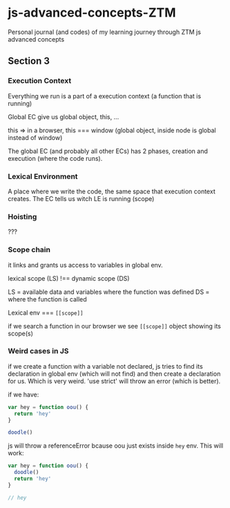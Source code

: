 # js-advanced-concepts-ZTM
Personal journal (and codes) of my learning journey through ZTM js advanced concepts

## Section 3

### Execution Context

Everything we run is a part of a execution context (a function that is running)

Global EC give us global object, this, ...

this => in a browser, this === window (global object, inside node is global instead of window)

The global EC (and probably all other ECs) has 2 phases, creation and execution (where the code runs).
### Lexical Environment

A place where we write the code, the same space that execution context creates. The EC tells us witch LE is running (scope)

### Hoisting

???

### Scope chain

it links and grants us access to variables in global env. 

lexical scope (LS) !== dynamic scope (DS)

LS = available data and variables where the function was defined
DS = where the function is called

Lexical env === `[[scope]]`

if we search a function in our browser we see `[[scope]]` object showing its scope(s)

### Weird cases in JS

if we create a function with a variable not declared, js tries to find its declaration in global env (which will not find) and then create a declaration for us. Which is very weird. 'use strict' will throw an error (which is better).

if we have:

```js
var hey = function oou() {
  return 'hey'
}

doodle()
```

js will throw a referenceError bcause oou just exists inside `hey` env. This will work:

```js
var hey = function oou() {
  doodle()
  return 'hey'
}

// hey

```